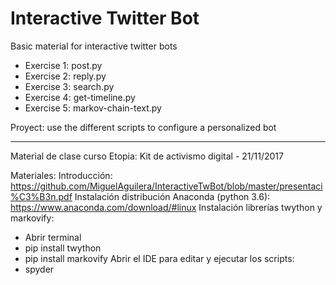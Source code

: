 # Interactive Twitter Bot
Basic material for interactive twitter bots

* Exercise 1: post.py
* Exercise 2: reply.py
* Exercise 3: search.py
* Exercise 4: get-timeline.py
* Exercise 5: markov-chain-text.py

Proyect: use the different scripts to configure a personalized bot
________________________________

Material de clase curso Etopia: Kit de activismo digital - 21/11/2017

Materiales:
Introducción: 
https://github.com/MiguelAguilera/InteractiveTwBot/blob/master/presentaci%C3%B3n.pdf
Instalación distribución Anaconda (python 3.6): https://www.anaconda.com/download/#linux 
Instalación librerías twython y markovify:
* Abrir terminal
* pip install twython
* pip install markovify
Abrir el IDE para editar y ejecutar los scripts:
* spyder
